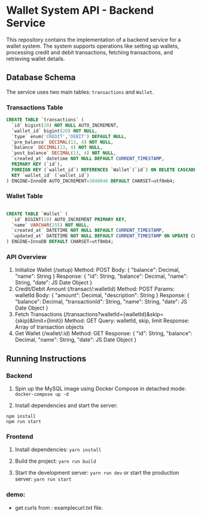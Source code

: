 # Wallet System API - Backend Service

This repository contains the implementation of a backend service for a wallet system. The system supports operations like setting up wallets, processing credit and debit transactions, fetching transactions, and retrieving wallet details.

## Database Schema

The service uses two main tables: `transactions` and `Wallet`.

### Transactions Table
```sql
CREATE TABLE `transactions` (
  `id` bigint(20) NOT NULL AUTO_INCREMENT,
  `wallet_id` bigint(20) NOT NULL,
  `type` enum('CREDIT','DEBIT') DEFAULT NULL,
  `pre_balance` DECIMAL(13, 4) NOT NULL,
  `balance` DECIMAL(13, 4) NOT NULL,
  `post_balance` DECIMAL(13, 4) NOT NULL,
  `created_at` datetime NOT NULL DEFAULT CURRENT_TIMESTAMP,
  PRIMARY KEY (`id`),
  FOREIGN KEY (`wallet_id`) REFERENCES `Wallet`(`id`) ON DELETE CASCADE,
  KEY `wallet_id` (`wallet_id`)
) ENGINE=InnoDB AUTO_INCREMENT=3840046 DEFAULT CHARSET=utf8mb4;
```

###  Wallet Table
```sql

CREATE TABLE `Wallet` (
  `id` BIGINT(20) AUTO_INCREMENT PRIMARY KEY,
  `name` VARCHAR(255) NOT NULL,
  `created_at` DATETIME NOT NULL DEFAULT CURRENT_TIMESTAMP,
  `updated_at` DATETIME NOT NULL DEFAULT CURRENT_TIMESTAMP ON UPDATE CURRENT_TIMESTAMP
) ENGINE=InnoDB DEFAULT CHARSET=utf8mb4;
```


### API Overview

1. Initialize Wallet (/setup)
Method: POST
Body: { "balance": Decimal, "name": String }
Response: { "id": String, "balance": Decimal, "name": String, "date": JS Date Object }
2. Credit/Debit Amount (/transact/:walletId)
Method: POST
Params: walletId
Body: { "amount": Decimal, "description": String }
Response: { "balance": Decimal, "transactionId": String, "name": String, "date": JS Date Object }
3. Fetch Transactions (/transactions?walletId={walletId}&skip={skip}&limit={limit})
Method: GET
Query: walletId, skip, limit
Response: Array of transaction objects
4. Get Wallet (/wallet/:id)
Method: GET
Response: { "id": String, "balance": Decimal, "name": String, "date": JS Date Object }




## Running Instructions

### Backend
1. Spin up the MySQL image using Docker Compose in detached mode:
``` docker-compose up -d ```

2. Install dependencies and start the server:
```
npm install
npm run start
```

### Frontend
1. Install dependencies:
``` yarn install ```

2. Build the project:
``` yarn run build ```

3. Start the development server:
``` yarn run dev ``` or start the production server: ``` yarn run start ```

### demo:
- get curls from : examplecurl.txt file.



























